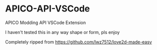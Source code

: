 # APICO-API-VSCode
APICO Modding API VSCode Extension

I haven't tested this in any way shape or form, pls enjoy

Completely ripped from https://github.com/lwz7512/love2d-made-easy
